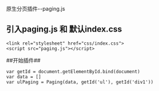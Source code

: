 原生分页插件--paging.js

## 引入paging.js 和 默认index.css ##
```
<link rel="stylesheet" href="css/index.css">
<script src="paging.js"></script>
```
##开始插件##
```
var getId = document.getElementById.bind(document)
var data = []
var ulPaging = Paging(data, getId('ul'), getId('div1'))
```
